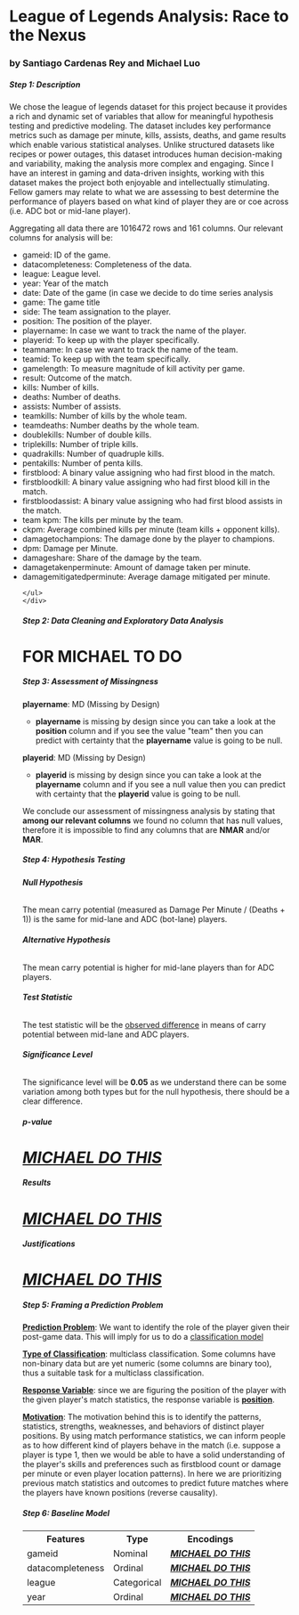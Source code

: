 <!DOCTYPE html>
<html lang="en">
<body>
    <div class="container">
        <h1>League of Legends Analysis: Race to the Nexus</h1>
	<h3>by Santiago Cardenas Rey and Michael Luo</h3>
	<h5>Step 1: Description</h5>
        <p>We chose the league of legends dataset for this project because it provides a rich and dynamic set of variables that allow for meaningful hypothesis testing and predictive modeling. The dataset includes key performance metrics such as damage per minute, kills, assists, deaths, and game results which enable various statistical analyses. Unlike structured datasets like recipes or power outages, this dataset introduces human decision-making and variability, making the analysis more complex and engaging. Since I have an interest in gaming and data-driven insights, working with this dataset makes the project both enjoyable and intellectually stimulating. Fellow gamers may relate to what we are assessing to best determine the performance of players based on what kind of player they are or coe across (i.e. ADC bot or mid-lane player).</p>
	<p> Aggregating all data there are 1016472 rows and 161 columns. Our relevant columns for analysis will be:</p>
</body>
	<ul>
	    <li>gameid: ID of the game.</li>
	    <li>datacompleteness: Completeness of the data.</li>
	    <li>league: League level.</li>
	    <li>year: Year of the match</li>
	    <li>date: Date of the game (in case we decide to do time series analysis</li>
	    <li>game: The game title</li>
	    <li>side: The team assignation to the player.</li>
	    <li>position: The position of the player.</li>
	    <li>playername: In case we want to track the name of the player.</li>
	    <li>playerid: To keep up with the player specifically.</li>
	    <li>teamname: In case we want to track the name of the team.</li>
	    <li>teamid: To keep up with the team specifically.</li>
	    <li>gamelength: To measure magnitude of kill activity per game.</li>
	    <li>result: Outcome of the match.</li>
	    <li>kills: Number of kills.</li>
	    <li>deaths: Number of deaths.</li>
	    <li>assists: Number of assists.</li>
	    <li>teamkills: Number of kills by the whole team.</li>
	    <li>teamdeaths: Number deaths by the whole team.</li>
	    <li>doublekills: Number of double kills.</li>
	    <li>triplekills: Number of triple kills.</li>
	    <li>quadrakills: Number of quadruple kills.</li>
	    <li>pentakills: Number of penta kills.</li>
	    <li>firstblood: A binary value assigning who had first blood in the match.</li>
	    <li>firstbloodkill: A binary value assigning who had first blood kill in the match.</li>
	    <li>firstbloodassist: A binary value assigning who had first blood assists in the match.</li>
	    <li>team kpm: The kills per minute by the team.</li>
	    <li>ckpm: Average combined kills per minute (team kills + opponent kills).</li>
	    <li>damagetochampions: The damage done by the player to champions.</li>
	    <li>dpm: Damage per Minute.</li>
	    <li>damageshare: Share of the damage by the team.</li>
	    <li>damagetakenperminute: Amount of damage taken per minute.</li>
	    <li>damagemitigatedperminute: Average damage mitigated per minute.</li>
	    
	</ul>
    </div>
<body>
    <div>
	<h5>Step 2: Data Cleaning and Exploratory Data Analysis</h5>
        <h1><b>FOR MICHAEL TO DO</b></h1>
    </div>
</body>
<body>
	<div>
		<h5>Step 3: Assessment of Missingness</h5>
	</div>
	<div>
		<p><b>playername</b>: MD (Missing by Design)</p>
		<ul>
			<li><b>playername</b> is missing by design since you can take a look at the <b>position</b> column and if you see the value "team" then you can predict with certainty that the <b>playername</b> value is going to be null.</li>
		</ul>
	</div>
	<div>
		<p><b>playerid</b>: MD (Missing by Design)</p>
		<ul>
			<li><b>playerid</b> is missing by design since you can take a look at the <b>playername</b> column and if you see a null value then you can predict with certainty that the <b>playerid</b> value is going to be null.</li>
		</ul>
	</div>
	<div>
		<p>We conclude our assessment of missingness analysis by stating that <b>among our relevant columns</b> we found no column that has null values, therefore it is impossible to find any columns that are <b>NMAR</b> and/or <b>MAR</b>.</p>
	</div>
	<div>
		<h5>Step 4: Hypothesis Testing</h5>
	</div>	
	<div>
		<h6><b>Null Hypothesis</b><h6>
	</div>
	<div>
		<p>The mean carry potential (measured as Damage Per Minute / (Deaths + 1)) is the same for mid-lane and ADC (bot-lane) players.</p>
	</div>
	<div>
		<h6><b>Alternative Hypothesis</b></h6>
	</div>
	<div>
		<p>The mean carry potential is higher for mid-lane players than for ADC players.</p>
	</div>
	<div>
		<h6><b>Test Statistic</b><h6>
	</div>
	<div>
		<p>The test statistic will be the <u>observed difference</u> in means of carry potential between mid-lane and ADC players.</p>
	</div>
	<div>
		<h6><b>Significance Level</b></h6>
	</div>
	<div>
		<p>The significance level will be <b>0.05</b> as we understand there can be some variation among both types but for the null hypothesis, there should be a clear difference.</p>
	</div>
	<div>
		<h6><b>p-value</b></h6>
		<h1><b><u><i>MICHAEL DO THIS</u></i></b></h1>
	</div>
	<div>
		<h6><b>Results</b></h6>
		<h1><b><u><i>MICHAEL DO THIS</u></i></b></h1>
	</div>
	<div>
		<h6><b>Justifications</b></h6>
		<h1><b><u><i>MICHAEL DO THIS</u></i></b></h1>
	</div>
	<div>
		<h5>Step 5: Framing a Prediction Problem</h5>
	</div>
	<div>
		<p><b><u>Prediction Problem</u></b>: We want to identify the role of the player given their post-game data. This will imply for us to do a <u>classification model</u></p>	
		<p><b><u>Type of Classification</b></u>: multiclass classification. Some columns have non-binary data but are yet numeric (some columns are binary too), thus a suitable task for a multiclass classification.</p>
		<p><b><u>Response Variable</b></u>: since we are figuring the position of the player with the given player's match statistics, the response variable is <b><u>position</u></b>.</p>
		<p><b><u>Motivation</b></u>: The motivation behind this is to identify the patterns, statistics, strengths, weaknesses, and behaviors of distinct player positions. By using match performance statistics, we can inform people as to how different kind of players behave in the match (i.e. suppose a player is type 1, then we would be able to have a solid understanding of the player's skills and preferences such as firstblood count or damage per minute or even player location patterns). In here we are prioritizing previous match statistics and outcomes to predict future matches where the players have known positions (reverse causality).</p>
	</div>
	<div>
		<h5>Step 6: Baseline Model</h5>
	</div>
	<div>
		<table>
			<tr>
				<th>Features</th>
				<th>Type</th>
				<th>Encodings</th>
			</tr>
			<tr>
				<td>gameid</td>
				<td>Nominal</td>
				<td><b><u><i>MICHAEL DO THIS</b></u></i></td>
			</tr>
			<tr>
				<td>datacompleteness</td>
				<td>Ordinal</td>
				<td><b><u><i>MICHAEL DO THIS</b></u></i></td>
			</tr>
			<tr>
				<td>league</td>
				<td>Categorical</td>
				<td><b><u><i>MICHAEL DO THIS</b></u></i></td>
			</tr>
			<tr>
				<td>year</td>
				<td>Ordinal</td>
				<td><b><u><i>MICHAEL DO THIS</b></u></i></td>
			</tr>
		</table>	
	</div>
</body>
